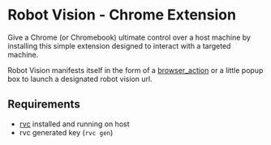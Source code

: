 # Robot Vision - Chrome Extension

Give a Chrome (or Chromebook) ultimate control over a host machine
by installing this simple extension designed to interact with a targeted
machine.

Robot Vision manifests itself in the form of a [browser_action][pa] or a little
popup box to launch a designated robot vision url.

[pa]: http://code.google.com/chrome/extensions/browserAction.html

## Requirements

- [rvc][rvc] installed and running on host
- rvc generated key (`rvc gen`)

[rvc]: https://github.com/philcali/robot-vision#readme
